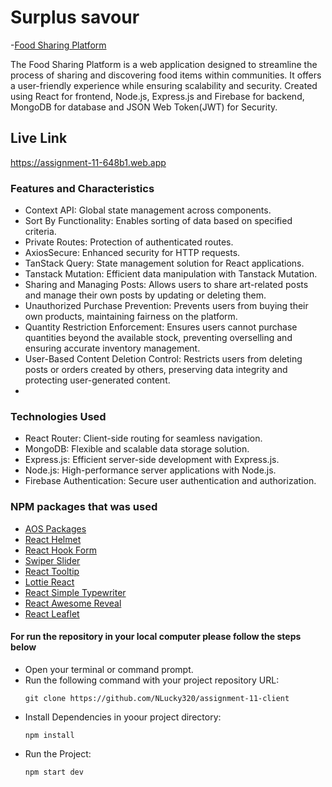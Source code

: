 # Surplus savour

-[Food Sharing Platform](https://assignment-11-648b1.web.app/)

The Food Sharing Platform is a web application designed to streamline the process of sharing and discovering food items within communities. It offers a user-friendly experience while ensuring scalability and security. Created using React for frontend, Node.js, Express.js and Firebase for backend, MongoDB for database and JSON Web Token(JWT) for Security.

## Live Link

https://assignment-11-648b1.web.app

### Features and Characteristics
 - Context API: Global state management across components.
 - Sort By Functionality: Enables sorting of data based on specified criteria.
 - Private Routes: Protection of authenticated routes.
 - AxiosSecure: Enhanced security for HTTP requests.
 - TanStack Query: State management solution for React applications.
 - Tanstack Mutation: Efficient data manipulation with Tanstack Mutation.
 - Sharing and Managing Posts: Allows users to share art-related posts and manage their own posts by updating or deleting them.
 - Unauthorized Purchase Prevention: Prevents users from buying their own products, maintaining fairness on the platform.
 - Quantity Restriction Enforcement: Ensures users cannot purchase quantities beyond the available stock, preventing overselling and ensuring accurate inventory management.
 - User-Based Content Deletion Control: Restricts users from deleting posts or orders created by others, preserving data integrity and protecting user-generated content.
 - 
### Technologies Used
-  React Router: Client-side routing for seamless navigation.
- MongoDB: Flexible and scalable data storage solution.
- Express.js: Efficient server-side development with Express.js.
- Node.js: High-performance server applications with Node.js.
- Firebase Authentication: Secure user authentication and authorization.


### NPM packages that was used

- [AOS Packages](https://michalsnik.github.io/aos)
- [React Helmet](https://www.npmjs.com/package/react-helmet)
- [React Hook Form](https://react-hook-form.com)
- [Swiper Slider](https://swiperjs.com)
- [React Tooltip](https://react-tooltip.com)
- [Lottie React](https://www.npmjs.com/package/lottie-react)
- [React Simple Typewriter](https://www.npmjs.com/package/react-simple-typewriter)
- [React Awesome Reveal](https://www.npmjs.com/package/react-awesome-reveal)
- [React Leaflet](https://www.npmjs.com/package/react-leaflet)

#### For run the repository in your local computer please follow the steps below
- Open your terminal or command prompt.
- Run the following command with your project repository URL: <pre>`git clone https://github.com/NLucky320/assignment-11-client`</pre> 
- Install Dependencies in yoour project directory:  <pre>`npm install`</pre>
- Run the Project: <pre>`npm start dev`</pre> 
